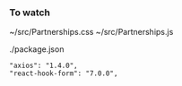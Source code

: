 
### To watch 

~/src/Partnerships.css
~/src/Partnerships.js

./package.json

    "axios": "1.4.0",
    "react-hook-form": "7.0.0",
